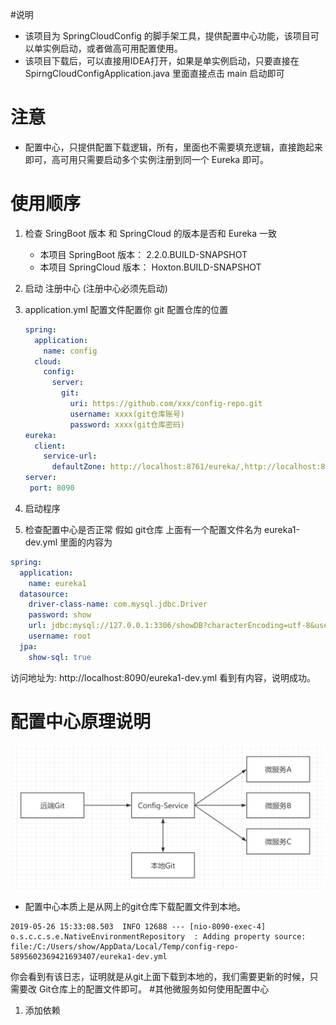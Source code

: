 #说明
- 该项目为 SpringCloudConfig 的脚手架工具，提供配置中心功能，该项目可以单实例启动，或者做高可用配置使用。
- 该项目下载后，可以直接用IDEA打开，如果是单实例启动，只要直接在 SpirngCloudConfigApplication.java 里面直接点击 main 启动即可 
# 注意
- 配置中心，只提供配置下载逻辑，所有，里面也不需要填充逻辑，直接跑起来即可，高可用只需要启动多个实例注册到同一个 Eureka 即可。

# 使用顺序
1. 检查 SringBoot 版本 和 SpringCloud 的版本是否和 Eureka 一致 

   * 本项目 SpringBoot 版本： 2.2.0.BUILD-SNAPSHOT 
   * 本项目 SpringCloud 版本： Hoxton.BUILD-SNAPSHOT
 
2. 启动 注册中心 (注册中心必须先启动) 
3. application.yml 配置文件配置你 git 配置仓库的位置
   
   ```yaml
   spring:
     application:
       name: config
     cloud:
       config:
         server:
           git:
             uri: https://github.com/xxx/config-repo.git
             username: xxxx(git仓库账号)
             password: xxxx(git仓库密码)
   eureka:
     client:
       service-url:
         defaultZone: http://localhost:8761/eureka/,http://localhost:8762/eureka/,http://localhost:8763/eureka/  #注册到 Euraka
   server:
    port: 8090
   ```
4. 启动程序
5. 检查配置中心是否正常 假如 git仓库 上面有一个配置文件名为 eureka1-dev.yml
里面的内容为
```yaml
spring:
  application:
    name: eureka1
  datasource:
    driver-class-name: com.mysql.jdbc.Driver
    password: show
    url: jdbc:mysql://127.0.0.1:3306/showDB?characterEncoding=utf-8&useSSL=false
    username: root
  jpa:
    show-sql: true
```
访问地址为: http://localhost:8090/eureka1-dev.yml
看到有内容，说明成功。

# 配置中心原理说明
![配置中心架构](./mdimg/配置中心架构.png)
- 配置中心本质上是从网上的git仓库下载配置文件到本地。
```
2019-05-26 15:33:08.503  INFO 12688 --- [nio-8090-exec-4] o.s.c.c.s.e.NativeEnvironmentRepository  : Adding property source: file:/C:/Users/show/AppData/Local/Temp/config-repo-5895602369421693407/eureka1-dev.yml
```
你会看到有该日志，证明就是从git上面下载到本地的，我们需要更新的时候，只需要改 Git仓库上的配置文件即可。
#其他微服务如何使用配置中心
1. 添加依赖
